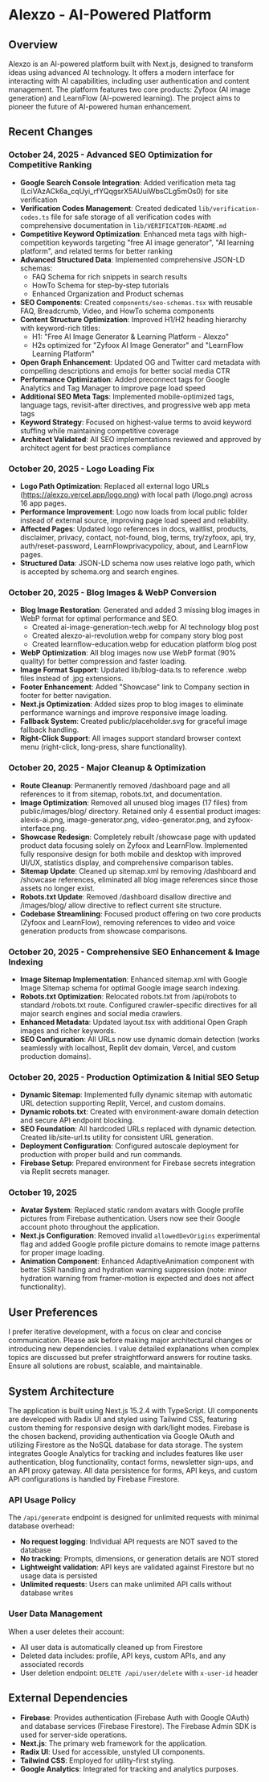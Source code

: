 # Alexzo - AI-Powered Platform

## Overview
Alexzo is an AI-powered platform built with Next.js, designed to transform ideas using advanced AI technology. It offers a modern interface for interacting with AI capabilities, including user authentication and content management. The platform features two core products: Zyfoox (AI image generation) and LearnFlow (AI-powered learning). The project aims to pioneer the future of AI-powered human enhancement.

## Recent Changes

### October 24, 2025 - Advanced SEO Optimization for Competitive Ranking
- **Google Search Console Integration**: Added verification meta tag (LciVAzACk6a_cqUyi_rfYQqgsrX5AUuiWbsCLg5mOs0) for site verification
- **Verification Codes Management**: Created dedicated `lib/verification-codes.ts` file for safe storage of all verification codes with comprehensive documentation in `lib/VERIFICATION-README.md`
- **Competitive Keyword Optimization**: Enhanced meta tags with high-competition keywords targeting "free AI image generator", "AI learning platform", and related terms for better ranking
- **Advanced Structured Data**: Implemented comprehensive JSON-LD schemas:
  - FAQ Schema for rich snippets in search results
  - HowTo Schema for step-by-step tutorials
  - Enhanced Organization and Product schemas
- **SEO Components**: Created `components/seo-schemas.tsx` with reusable FAQ, Breadcrumb, Video, and HowTo schema components
- **Content Structure Optimization**: Improved H1/H2 heading hierarchy with keyword-rich titles:
  - H1: "Free AI Image Generator & Learning Platform - Alexzo"
  - H2s optimized for "Zyfoox AI Image Generator" and "LearnFlow Learning Platform"
- **Open Graph Enhancement**: Updated OG and Twitter card metadata with compelling descriptions and emojis for better social media CTR
- **Performance Optimization**: Added preconnect tags for Google Analytics and Tag Manager to improve page load speed
- **Additional SEO Meta Tags**: Implemented mobile-optimized tags, language tags, revisit-after directives, and progressive web app meta tags
- **Keyword Strategy**: Focused on highest-value terms to avoid keyword stuffing while maintaining competitive coverage
- **Architect Validated**: All SEO implementations reviewed and approved by architect agent for best practices compliance

### October 20, 2025 - Logo Loading Fix
- **Logo Path Optimization**: Replaced all external logo URLs (https://alexzo.vercel.app/logo.png) with local path (/logo.png) across 16 app pages.
- **Performance Improvement**: Logo now loads from local public folder instead of external source, improving page load speed and reliability.
- **Affected Pages**: Updated logo references in docs, waitlist, products, disclaimer, privacy, contact, not-found, blog, terms, try/zyfoox, api, try, auth/reset-password, LearnFlowprivacypolicy, about, and LearnFlow pages.
- **Structured Data**: JSON-LD schema now uses relative logo path, which is accepted by schema.org and search engines.

### October 20, 2025 - Blog Images & WebP Conversion
- **Blog Image Restoration**: Generated and added 3 missing blog images in WebP format for optimal performance and SEO.
  - Created ai-image-generation-tech.webp for AI technology blog post
  - Created alexzo-ai-revolution.webp for company story blog post
  - Created learnflow-education.webp for education platform blog post
- **WebP Optimization**: All blog images now use WebP format (90% quality) for better compression and faster loading.
- **Image Format Support**: Updated lib/blog-data.ts to reference .webp files instead of .jpg extensions.
- **Footer Enhancement**: Added "Showcase" link to Company section in footer for better navigation.
- **Next.js Optimization**: Added sizes prop to blog images to eliminate performance warnings and improve responsive image loading.
- **Fallback System**: Created public/placeholder.svg for graceful image fallback handling.
- **Right-Click Support**: All images support standard browser context menu (right-click, long-press, share functionality).

### October 20, 2025 - Major Cleanup & Optimization
- **Route Cleanup**: Permanently removed /dashboard page and all references to it from sitemap, robots.txt, and documentation.
- **Image Optimization**: Removed all unused blog images (17 files) from public/images/blog/ directory. Retained only 4 essential product images: alexis-ai.png, image-generator.png, video-generator.png, and zyfoox-interface.png.
- **Showcase Redesign**: Completely rebuilt /showcase page with updated product data focusing solely on Zyfoox and LearnFlow. Implemented fully responsive design for both mobile and desktop with improved UI/UX, statistics display, and comprehensive comparison tables.
- **Sitemap Update**: Cleaned up sitemap.xml by removing /dashboard and /showcase references, eliminated all blog image references since those assets no longer exist.
- **Robots.txt Update**: Removed /dashboard disallow directive and /images/blog/ allow directive to reflect current site structure.
- **Codebase Streamlining**: Focused product offering on two core products (Zyfoox and LearnFlow), removing references to video and voice generation products from showcase comparisons.

### October 20, 2025 - Comprehensive SEO Enhancement & Image Indexing
- **Image Sitemap Implementation**: Enhanced sitemap.xml with Google Image Sitemap schema for optimal Google image search indexing.
- **Robots.txt Optimization**: Relocated robots.txt from /api/robots to standard /robots.txt route. Configured crawler-specific directives for all major search engines and social media crawlers.
- **Enhanced Metadata**: Updated layout.tsx with additional Open Graph images and richer keywords.
- **SEO Configuration**: All URLs now use dynamic domain detection (works seamlessly with localhost, Replit dev domain, Vercel, and custom production domains).

### October 20, 2025 - Production Optimization & Initial SEO Setup
- **Dynamic Sitemap**: Implemented fully dynamic sitemap with automatic URL detection supporting Replit, Vercel, and custom domains.
- **Dynamic robots.txt**: Created with environment-aware domain detection and secure API endpoint blocking.
- **SEO Foundation**: All hardcoded URLs replaced with dynamic detection. Created lib/site-url.ts utility for consistent URL generation.
- **Deployment Configuration**: Configured autoscale deployment for production with proper build and run commands.
- **Firebase Setup**: Prepared environment for Firebase secrets integration via Replit secrets manager.

### October 19, 2025
- **Avatar System**: Replaced static random avatars with Google profile pictures from Firebase authentication. Users now see their Google account photo throughout the application.
- **Next.js Configuration**: Removed invalid `allowedDevOrigins` experimental flag and added Google profile picture domains to remote image patterns for proper image loading.
- **Animation Component**: Enhanced AdaptiveAnimation component with better SSR handling and hydration warning suppression (note: minor hydration warning from framer-motion is expected and does not affect functionality).

## User Preferences
I prefer iterative development, with a focus on clear and concise communication. Please ask before making major architectural changes or introducing new dependencies. I value detailed explanations when complex topics are discussed but prefer straightforward answers for routine tasks. Ensure all solutions are robust, scalable, and maintainable.

## System Architecture
The application is built using Next.js 15.2.4 with TypeScript. UI components are developed with Radix UI and styled using Tailwind CSS, featuring custom theming for responsive design with dark/light modes. Firebase is the chosen backend, providing authentication via Google OAuth and utilizing Firestore as the NoSQL database for data storage. The system integrates Google Analytics for tracking and includes features like user authentication, blog functionality, contact forms, newsletter sign-ups, and an API proxy gateway. All data persistence for forms, API keys, and custom API configurations is handled by Firebase Firestore.

### API Usage Policy
The `/api/generate` endpoint is designed for unlimited requests with minimal database overhead:
- **No request logging**: Individual API requests are NOT saved to the database
- **No tracking**: Prompts, dimensions, or generation details are NOT stored
- **Lightweight validation**: API keys are validated against Firestore but no usage data is persisted
- **Unlimited requests**: Users can make unlimited API calls without database writes

### User Data Management
When a user deletes their account:
- All user data is automatically cleaned up from Firestore
- Deleted data includes: profile, API keys, custom APIs, and any associated records
- User deletion endpoint: `DELETE /api/user/delete` with `x-user-id` header

## External Dependencies
- **Firebase**: Provides authentication (Firebase Auth with Google OAuth) and database services (Firebase Firestore). The Firebase Admin SDK is used for server-side operations.
- **Next.js**: The primary web framework for the application.
- **Radix UI**: Used for accessible, unstyled UI components.
- **Tailwind CSS**: Employed for utility-first styling.
- **Google Analytics**: Integrated for tracking and analytics purposes.